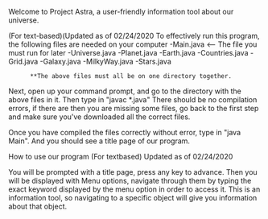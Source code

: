 Welcome to Project Astra, a user-friendly information tool about our universe. 


(For text-based)(Updated as of 02/24/2020
  To effectively run this program, the following files are needed on your computer
          -Main.java  <-- The file you must run for later
          -Universe.java
          -Planet.java
          -Earth.java
          -Countries.java
          -Grid.java
          -Galaxy.java
          -MilkyWay.java
          -Stars.java
          
          
          **The above files must all be on one directory together.
          
 Next, open up your command prompt, and go to the directory with the above files in it. Then type in "javac *.java"
 There should be no compilation errors, if there are then you are missing some files, go back to the first step and make sure you've downloaded all the correct files.
 
 Once you have compiled the files correctly without error, type in "java Main". And you should see a title page of our program.
 
  How to use our program (For textbased) Updated as of 02/24/2020

  You will be prompted with a title page, press any key to advance. Then you will be displayed with Menu options, navigate through them by typing the exact keyword displayed by the menu option in order to access it. This is an information tool, so navigating to a specific object will give you information about that object.
